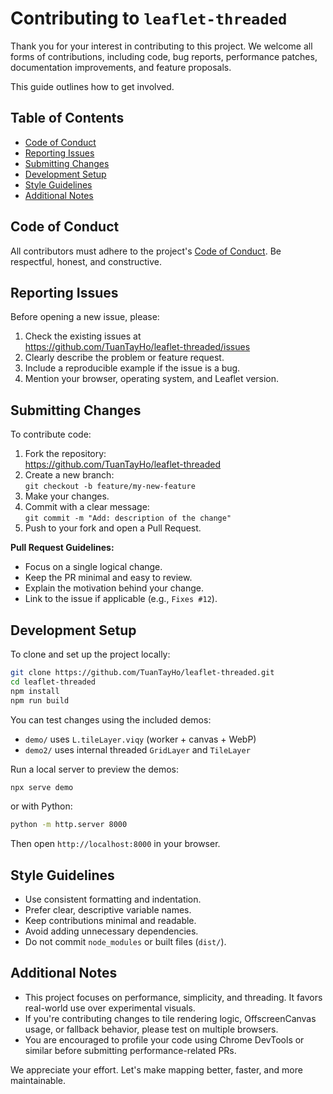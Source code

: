 # Contributing to `leaflet-threaded`

Thank you for your interest in contributing to this project. We welcome all forms of contributions, including code, bug reports, performance patches, documentation improvements, and feature proposals.

This guide outlines how to get involved.

## Table of Contents

- [Code of Conduct](#code-of-conduct)
- [Reporting Issues](#reporting-issues)
- [Submitting Changes](#submitting-changes)
- [Development Setup](#development-setup)
- [Style Guidelines](#style-guidelines)
- [Additional Notes](#additional-notes)

## Code of Conduct

All contributors must adhere to the project's [Code of Conduct](./CODE_OF_CONDUCT.md). Be respectful, honest, and constructive.

## Reporting Issues

Before opening a new issue, please:

1. Check the existing issues at  
   https://github.com/TuanTayHo/leaflet-threaded/issues
2. Clearly describe the problem or feature request.
3. Include a reproducible example if the issue is a bug.
4. Mention your browser, operating system, and Leaflet version.

## Submitting Changes

To contribute code:

1. Fork the repository:  
   https://github.com/TuanTayHo/leaflet-threaded
2. Create a new branch:  
   `git checkout -b feature/my-new-feature`
3. Make your changes.
4. Commit with a clear message:  
   `git commit -m "Add: description of the change"`
5. Push to your fork and open a Pull Request.

**Pull Request Guidelines:**

- Focus on a single logical change.
- Keep the PR minimal and easy to review.
- Explain the motivation behind your change.
- Link to the issue if applicable (e.g., `Fixes #12`).

## Development Setup

To clone and set up the project locally:

```bash
git clone https://github.com/TuanTayHo/leaflet-threaded.git
cd leaflet-threaded
npm install
npm run build
```

You can test changes using the included demos:

- `demo/` uses `L.tileLayer.viqy` (worker + canvas + WebP)
- `demo2/` uses internal threaded `GridLayer` and `TileLayer`

Run a local server to preview the demos:

```bash
npx serve demo
```

or with Python:

```bash
python -m http.server 8000
```

Then open `http://localhost:8000` in your browser.

## Style Guidelines

- Use consistent formatting and indentation.
- Prefer clear, descriptive variable names.
- Keep contributions minimal and readable.
- Avoid adding unnecessary dependencies.
- Do not commit `node_modules` or built files (`dist/`).

## Additional Notes

- This project focuses on performance, simplicity, and threading. It favors real-world use over experimental visuals.
- If you're contributing changes to tile rendering logic, OffscreenCanvas usage, or fallback behavior, please test on multiple browsers.
- You are encouraged to profile your code using Chrome DevTools or similar before submitting performance-related PRs.

We appreciate your effort. Let's make mapping better, faster, and more maintainable.
